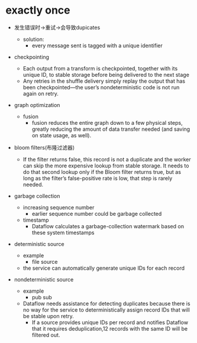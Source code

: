 # exactly once
+ 发生错误时->重试->会导致dupicates
    + solution:
        + every message sent is tagged with a unique identifier

+ checkpointing
    + Each output from a transform is checkpointed, together with its unique ID, to stable storage before being delivered to the next stage
    + Any retries in the shuffle delivery simply replay the output that has been checkpointed—the user’s nondeterministic code is not run again on retry. 

+ graph optimization
    + fusion
        + fusion reduces the entire graph down to a few physical steps, greatly reducing the amount of data transfer needed (and saving on state usage, as well).

+ bloom filters(布隆过滤器)
    + If the filter returns false, this record is not a duplicate and the worker can skip the more expensive lookup from stable storage. It needs to do that second lookup only if the Bloom filter returns true, but as long as the filter’s false-positive rate is low, that step is rarely needed.

+ garbage collection
    + increasing sequence number
        + earlier sequence number could be garbage collected
    + timestamp
        + Dataflow calculates a garbage-collection watermark based on these system timestamps 

+ deterministic source
    + example
        + file source
    +  the service can automatically generate unique IDs for each record

+ nondeterministic source
    + example
        + pub sub
    + Dataflow needs assistance for detecting duplicates because there is no way for the service to deterministically assign record IDs that will be stable upon retry.
        +  If a source provides unique IDs per record and notifies Dataflow that it requires deduplication,12 records with the same ID will be filtered out.